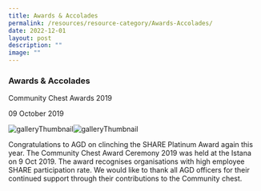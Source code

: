 ```yaml
---
title: Awards & Accolades
permalink: /resources/resource-category/Awards-Accolades/
date: 2022-12-01
layout: post
description: ""
image: ""
---
```

### Awards & Accolades

Community Chest Awards 2019

09 October 2019

![galleryThumbnail](https://www.agd.gov.sg/images/default-source/news-and-events/agd-share-platcad1e9df073e4670a936110a6ea4c7e8.jpg?sfvrsn=5d96f834_0)![galleryThumbnail](https://www.agd.gov.sg/images/default-source/news-and-events/cca_share_platinum.jpg?sfvrsn=d3239492_0)

Congratulations to AGD on clinching the SHARE Platinum Award again this year. The Community Chest Award Ceremony 2019 was held at the Istana on 9 Oct 2019. The award recognises organisations with high employee SHARE participation rate. We would like to thank all AGD officers for their continued support through their contributions to the Community chest.